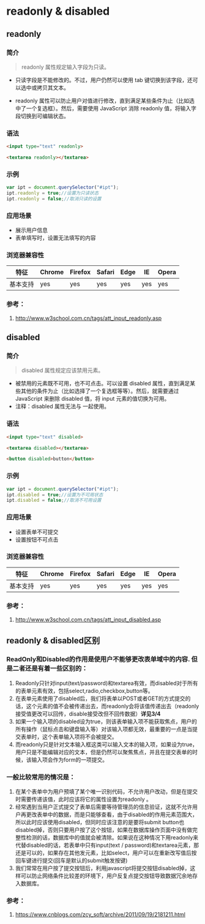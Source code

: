 # readonly & disabled

## readonly

### 简介

>readonly 属性规定输入字段为只读。

- 只读字段是不能修改的。不过，用户仍然可以使用 tab 键切换到该字段，还可以选中或拷贝其文本。

- readonly 属性可以防止用户对值进行修改，直到满足某些条件为止（比如选中了一个复选框）。然后，需要使用 JavaScript 消除 readonly 值，将输入字段切换到可编辑状态。


### 语法

```html
<input type="text" readonly>

<textarea readonly></textarea>	

```



### 示例

```javascript
var ipt = document.querySelector("#ipt");
ipt.readonly = true;//设置为只读状态
ipt.readonly = false;//取消只读的设置
```

### 应用场景

- 展示用户信息
- 表单填写时，设置无法填写的内容

### 浏览器兼容性

| 特征     | Chrome | Firefox | Safari | Edge | IE   | Opera |
| -------- | ------ | ------- | ------ | ---- | ---- | ----- |
| 基本支持 | yes    | yes     | yes    | yes  | yes  | yes   |

### 参考：

1. http://www.w3school.com.cn/tags/att_input_readonly.asp

## disabled

### 简介

>disabled 属性规定应该禁用元素。

- 被禁用的元素既不可用，也不可点击。可以设置 disabled 属性，直到满足某些其他的条件为止（比如选择了一个复选框等等）。然后，就需要通过 JavaScript 来删除 disabled 值，将 input 元素的值切换为可用。
- 注释：disabled 属性无法与 <input type="hidden"> 一起使用。

### 语法

```html
<input type="text" disabled>

<textarea disabled></textarea>

<button disabled>button</button>
```



### 示例

```javascript
var ipt = document.querySelector("#ipt");
ipt.disabled = true;//设置为不可用状态
ipt.disabled = false;//取消不可用设置
```

### 应用场景

- 设置表单不可提交
- 设置按钮不可点击

### 浏览器兼容性

| 特征     | Chrome | Firefox | Safari | Edge | IE   | Opera |
| -------- | ------ | ------- | ------ | ---- | ---- | ----- |
| 基本支持 | yes    | yes     | yes    | yes  | yes  | yes   |

### 参考：

1. http://www.w3school.com.cn/tags/att_input_disabled.asp

## readonly & disabled区别

### ReadOnly和Disabled的作用是使用户不能够更改表单域中的内容. 但是二者还是有着一些区别的： 

1. Readonly只针对input(text/password)和textarea有效，而disabled对于所有的表单元素有效，包括select,radio,checkbox,button等。 
2. 在表单元素使用了disabled后，我们将表单以POST或者GET的方式提交的话，这个元素的值不会被传递出去，而readonly会将该值传递出去（readonly接受值更改可以回传，disable接受改但不回传数据）**详见3/4**
3. 如果一个输入项的disabled设为true，则该表单输入项不能获取焦点，用户的所有操作（鼠标点击和键盘输入等）对该输入项都无效，最重要的一点是当提交表单时，这个表单输入项将不会被提交。
4. 而readonly只是针对文本输入框这类可以输入文本的输入项，如果设为true，用户只是不能编辑对应的文本，但是仍然可以聚焦焦点，并且在提交表单的时候，该输入项会作为form的一项提交。

### 一般比较常用的情况是：

1. 在某个表单中为用户预填了某个唯一识别代码，不允许用户改动，但是在提交时需要传递该值，此时应该将它的属性设置为readonly 。
2. 经常遇到当用户正式提交了表单后需要等待管理员的信息验证，这就不允许用户再更改表单中的数据，而是只能够查看，由于disabled的作用元素范围大，所以此时应该使用disabled，但同时应该注意的是要将submit button也disabled掉，否则只要用户按了这个按钮，如果在数据库操作页面中没有做完整性检测的话，数据库中的值就会被清除。如果说在这种情况下用readonly来代替disabled的话，若表单中只有input(text / password)和textarea元素，那还是可以的，如果存在其他发元素，比如select，用户可以在重新改写值后按回车键进行提交(回车是默认的submit触发按键)
3. 我们常常在用户按了提交按钮后，利用javascript将提交按钮disabled掉，这样可以防止网络条件比较差的环境下，用户反复点提交按钮导致数据冗余地存入数据库。

### 参考：

1. https://www.cnblogs.com/zcy_soft/archive/2011/09/19/2181211.html

